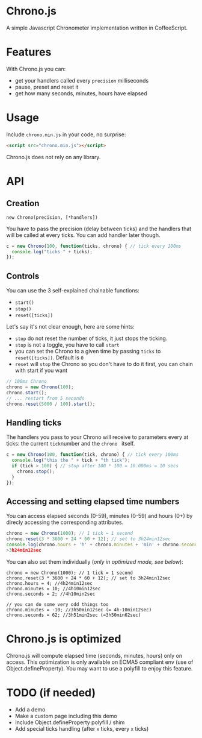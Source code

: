 # Chrono.js

A simple Javascript Chronometer implementation written in CoffeeScript.

# Features
With Chrono.js you can:

* get your handlers called every `precision` milliseconds
* pause, preset and reset it
* get how many seconds, minutes, hours have elapsed


# Usage

Include `chrono.min.js` in your code, no surprise:

``` html
<script src="chrono.min.js"></script>
```

Chrono.js does not rely on any library.

# API
## Creation
`new Chrono(precision, [*handlers])`

You have to pass the precision (delay between ticks) and the handlers that will be called at every ticks. You can add handler later though.

``` javascript
c = new Chrono(100, function(ticks, chrono) { // tick every 100ms
  console.log("ticks " + ticks);
});
```

## Controls
You can use the 3 self-explained chainable functions:

* `start()`
* `stop()`
* `reset([ticks])`

Let's say it's not clear enough, here are some hints:

* `stop` do not reset the number of ticks, it just stops the ticking.
* `stop` is not a toggle, you have to call `start`
* you can set the Chrono to a given time by passing `ticks` to `reset([ticks])`. Default is `0`
* `reset` will `stop` the Chrono so you don't have to do it first, you can chain with start if you want

``` javascript
// 100ms Chrono
chrono = new Chrono(100);
chrono.start();
// ... restart from 5 seconds
chrono.reset(5000 / 100).start();
```

## Handling ticks
The handlers you pass to your Chrono will receive to parameters every at ticks: the current `tick`number and the `chrono ` itself.

``` javascript
c = new Chrono(100, function(tick, chrono) { // tick every 100ms
  console.log("this the " + tick + "th tick");
  if (tick > 100) { // stop after 100 * 100 = 10.000ms = 10 secs
    chrono.stop();
  }
});
```

## Accessing and setting elapsed time numbers
You can access elapsed seconds (0-59), minutes (0-59) and hours (0+) by direcly accessing the corresponding attributes.

``` javascript
chrono = new Chrono(1000); // 1 tick = 1 second
chrono.reset(3 * 3600 + 24 * 60 + 12); // set to 3h24min12sec
console.log(chrono.hours + 'h' + chrono.minutes + 'min' + chrono.seconds + 'sec');
>3h24min12sec
```

You can also set them individually (*only in optimized mode, see below*):

```
chrono = new Chrono(1000); // 1 tick = 1 second
chrono.reset(3 * 3600 + 24 * 60 + 12); // set to 3h24min12sec
chrono.hours = 4; //4h24min12sec
chrono.minutes = 10; //4h10min12sec
chrono.seconds = 2; //4h10min2sec

// you can do some very odd things too
chrono.minutes = -10; //3h50min12sec (= 4h-10min12sec)
chrono.seconds = 62; //3h51min2sec (=3h50min62sec)
```

# Chrono.js is optimized
Chrono.js will compute elapsed time (seconds, minutes, hours) only on access. This optimization is only available on ECMA5 compliant env (use of Object.defineProperty). You may want to use a polyfill to enjoy this feature.

# TODO (if needed)
* Add a demo
* Make a custom page including this demo
* Include Object.defineProperty polyfill / shim
* Add special ticks handling (after `x` ticks, every `x` ticks)